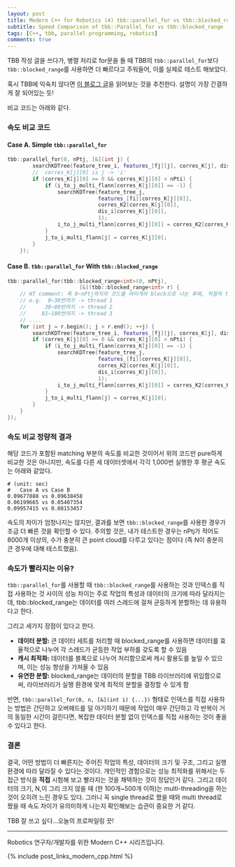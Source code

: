 ```yaml
---
layout: post
title: Modern C++ for Robotics (4) tbb::parallel_for vs tbb::blocked_range on feature matching 
subtitle: Speed Comparison of tbb::Parallel_for vs tbb::blocked_range
tags: [C++, tbb, parallel programming, robotics]
comments: true
---
```


TBB 작성 글을 쓰다가, 병렬 처리로 for문을 돌 때 TBB의 `tbb::parallel_for`보다 `tbb::blocked_range`를 사용하면 더 빠르다고 주워들어, 이를 실제로 테스트 해보았다. 

혹시 TBB에 익숙치 않다면 [이 블로그 글](https://chryswoods.com/parallel_c++/parallel_for.html)을 읽어보는 것을 추천한다. 설명이 가장 간결하게 잘 되어있는 듯! 

비교 코드는 아래와 같다.

### 속도 비교 코드
#### Case A. Simple `tbb::parallel_for`

```cpp
tbb::parallel_for(0, nPtj, [&](int j) {
        searchKDTree(feature_tree_i, features_[fj][j], corres_K[j], dis_j[j], 1);
        //  corres_K[j][0] is j -> 'i'
        if (corres_K[j][0] >= 0 && corres_K[j][0] < nPti) {
            if (i_to_j_multi_flann[corres_K[j][0]] == -1) {
                searchKDTree(feature_tree_j,
                             features_[fi][corres_K[j][0]],
                             corres_K2[corres_K[j][0]],
                             dis_i[corres_K[j][0]],
                             1);
                i_to_j_multi_flann[corres_K[j][0]] = corres_K2[corres_K[j][0]][0];
            }
            j_to_i_multi_flann[j] = corres_K[j][0];
        }
    });
```

#### Case B. `tbb::parallel_for` With `tbb::blocked_range`


```cpp
tbb::parallel_for(tbb::blocked_range<int>(0, nPtj),
                       [&](tbb::blocked_range<int> r) {
    // HT comment: 즉 0~nPtj까지의 코드를 여러개의 block으로 나눈 후에, 적절히 thread에 분배하여 처리한다.
    // e.g.  0~30번까지 -> thread 1
    //      30~80번까지 -> thread 2
    //     81~100번까지 -> thread 3
    // ....                   
    for (int j = r.begin(); j < r.end(); ++j) {
        searchKDTree(feature_tree_i, features_[fj][j], corres_K[j], dis_j[j], 1);
        if (corres_K[j][0] >= 0 && corres_K[j][0] < nPti) {
            if (i_to_j_multi_flann[corres_K[j][0]] == -1) {
                searchKDTree(feature_tree_j,
                             features_[fi][corres_K[j][0]],
                             corres_K2[corres_K[j][0]],
                             dis_i[corres_K[j][0]],
                             1);
                i_to_j_multi_flann[corres_K[j][0]] = corres_K2[corres_K[j][0]][0];
            }
            j_to_i_multi_flann[j] = corres_K[j][0];
        }
    }
});
```

### 속도 비교 정량적 결과 
해당 코드가 포함된 matching 부분의 속도를 비교한 것이어서 위의 코드만 pure하게 비교한 것은 아니지만, 속도를 다른 세 데이터셋에서 각각 1,000번 실행한 후 평균 속도는 아래와 같았다.

```commandline
# (unit: sec)
#   Case A vs Case B
0.09677888 vs 0.09638458
0.06199665 vs 0.05407354
0.09957415 vs 0.08153457
```

속도의 차이가 엄청나지는 않지만, 결과를 보면 `tbb::blocked_range`를 사용한 경우가 조금 더 빠른 것을 확인할 수 있다.
주의할 것은, 내가 테스트한 경우는 nPtj가 적어도 8000개 이상의, 수가 충분히 큰 point cloud를 다루고 있다는 점이다 (즉 N이 충분히 큰 경우에 대해 테스트했음).

### 속도가 빨라지는 이유?

`tbb::parallel_for`를 사용할 때 `tbb::blocked_range`를 사용하는 것과 인덱스를 직접 사용하는 것 사이의 성능 차이는 주로 작업의 특성과 데이터의 크기에 따라 달라지는데, tbb::blocked_range는 데이터를 여러 스레드에 걸쳐 균등하게 분할하는 데 유용하다고 한다. 

그리고 세가지 장점이 있다고 한다.

* **데이터 분할:** 큰 데이터 세트를 처리할 때 blocked_range를 사용하면 데이터를 효율적으로 나누어 각 스레드가 균등한 작업 부하를 갖도록 할 수 있음
* **캐시 최적화:** 데이터를 블록으로 나누어 처리함으로써 캐시 활용도를 높일 수 있으며, 이는 성능 향상을 가져올 수 있음
* **유연한 분할:** blocked_range는 데이터의 분할을 TBB 라이브러리에 위임함으로써, 라이브러리가 실행 환경에 맞게 최적의 분할을 결정할 수 있게 함

반면, `tbb::parallel_for(0, n, [&](int i) {...})` 형태로 인덱스를 직접 사용하는 방법은 간단하고 오버헤드를 덜 야기하기 때문에 작업이 매우 간단하고 각 반복이 거의 동일한 시간이 걸린다면, 복잡한 데이터 분할 없이 인덱스를 직접 사용하는 것이 좋을 수 있다고 한다.

### 결론

결국, 어떤 방법이 더 빠른지는 주어진 작업의 특성, 데이터의 크기 및 구조, 그리고 실행 환경에 따라 달라질 수 있다는 것이다.
개인적인 경험으로는 성능 최적화를 위해서는 두 접근 방식을 **직접** 시험해 보고 빨라지는 것을 채택하는 것이 정답인거 같다.
그리고 데이터의 크기, N,이 그리 크지 않을 때 (한 100개~500개 이하)는 multi-threading을 하는 것이 오히려 느린 경우도 있다. 그러니 꼭 single thread로 짰을 때와 multi thread로 짰을 때 속도 차이가 유의미하게 나는지 확인해보는 습관이 중요한 거 같다.

TBB 잘 쓰고 싶다...오늘의 프로파일링 끗!

---

Robotics 연구자/개발자를 위한 Modern C++ 시리즈입니다.

{% include post_links_modern_cpp.html %}
